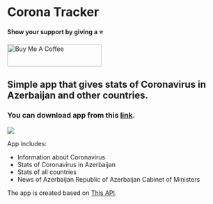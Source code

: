 # Corona Tracker

**Show your support by giving a :star:**

<a href="https://www.buymeacoffee.com/rO9salC" target="_blank"><img src="https://cdn.buymeacoffee.com/buttons/default-violet.png" alt="Buy Me A Coffee" style="height: 51px !important;width: 217px !important;" ></a>

## Simple app that gives stats of Coronavirus in Azerbaijan and other countries. 
### You can download app from this [link](https://drive.google.com/file/d/1u18HBUv2x0RAC-FVaCFwf7KpNiG_rOpu/view?usp=sharing).

![](video.gif)

App includes:

- Information about Coronavirus
- Stats of Coronavirus in Azerbaijan
- Stats of all countries
- News of Azerbaijan Republic of Azerbaijan Cabinet of Ministers



The app is created based on [This API](https://github.com/Maharramoff/coronavirus-cases-worldwide).

